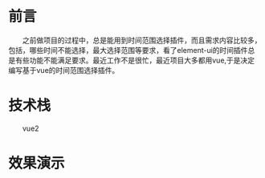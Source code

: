 # 前言
&emsp;&emsp;之前做项目的过程中，总是能用到时间范围选择插件，而且需求内容比较多，包括，哪些时间不能选择，最大选择范围等要求，看了element-ui的时间插件总是有些功能不能满足要求。最近工作不是很忙，最近项目大多都用vue,于是决定编写基于vue的时间范围选择插件。
# 技术栈
&emsp;&emsp;vue2
# 效果演示

